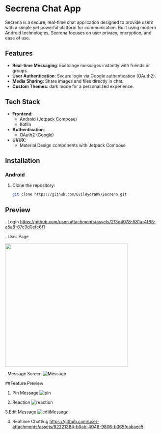 # Secrena Chat App

Secrena is a secure, real-time chat application designed to provide users with a simple yet powerful platform for communication. Built using modern Android technologies, Secrena focuses on user privacy, encryption, and ease of use.

## Features

- **Real-time Messaging**: Exchange messages instantly with friends or groups.
- **User Authentication**: Secure login via Google authentication (OAuth2).
- **Media Sharing**: Share images and files directly in chat.
- **Custom Themes**: dark mode for a personalized experience.

## Tech Stack

- **Frontend**: 
  - Android (Jetpack Compose)
  - Kotlin
- **Authentication**: 
  - OAuth2 (Google)
- **UI/UX**: 
  - Material Design components with Jetpack Compose

## Installation

### Android

1. Clone the repository:
   ```bash
   git clone https://github.com/EvilHydra09/Sacrena.git

## Preview

. Login
https://github.com/user-attachments/assets/2f3e4078-581a-4f88-a5a8-67c3d0efc6f1

. User Page

<img src ="![User](https://github.com/user-attachments/assets/9c059ec6-fd53-453e-804e-db7871b59bf8)" width = 400  >

. Message Screen
![Message](https://github.com/user-attachments/assets/b2b3a867-4269-423f-bfbe-c1fd5551afd8)


##Feature Preview

1. Pin Message
![pin](https://github.com/user-attachments/assets/76b17cd3-4604-43e0-b910-ca95282314f9)

2. Reaction
![reaction](https://github.com/user-attachments/assets/676565d7-cd13-4454-b7ce-4a742ab2f0de)

3.Edit Message
![editMessage](https://github.com/user-attachments/assets/9c8a8365-53d5-423c-b636-312ee7c1d68a)

4. Realtime Chatting
https://github.com/user-attachments/assets/82221384-b0ab-4048-9806-b365fcabaee5










  
